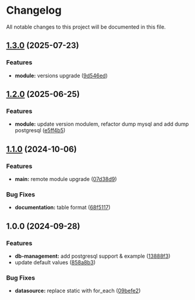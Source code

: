# Changelog

All notable changes to this project will be documented in this file.

## [1.3.0](https://gitlab.com/espinlabs/gocloud/infrastructure-engine/global-modules/project/modules/aws/wrapper_rds_aurora/compare/v1.2.0...v1.3.0) (2025-07-23)

### Features

* **module:** versions upgrade ([9d546ed](https://gitlab.com/espinlabs/gocloud/infrastructure-engine/global-modules/project/modules/aws/wrapper_rds_aurora/commit/9d546ed7d869d235ecea6420aa41a4c21531f2d6))

## [1.2.0](https://gitlab.com/espinlabs/gocloud/infrastructure-engine/global-modules/project/modules/aws/wrapper_rds_aurora/compare/v1.1.0...v1.2.0) (2025-06-25)

### Features

* **module:** update version modulem, refactor dump mysql and add dump postgresql ([e5ff4b5](https://gitlab.com/espinlabs/gocloud/infrastructure-engine/global-modules/project/modules/aws/wrapper_rds_aurora/commit/e5ff4b50b1ebd225c85ecdf450ecc68472c4b477))

## [1.1.0](https://gitlab.com/espinlabs/gocloud/infrastructure-engine/global-modules/project/modules/aws/wrapper_rds_aurora/compare/v1.0.0...v1.1.0) (2024-10-06)

### Features

* **main:** remote module upgrade ([07d38d9](https://gitlab.com/espinlabs/gocloud/infrastructure-engine/global-modules/project/modules/aws/wrapper_rds_aurora/commit/07d38d9c3920a6c40ee85355706a2c012705d1cd))

### Bug Fixes

* **documentation:** table format ([68f5117](https://gitlab.com/espinlabs/gocloud/infrastructure-engine/global-modules/project/modules/aws/wrapper_rds_aurora/commit/68f5117aa2b41a570c464aaa9ec94271b6f09ba0))

## 1.0.0 (2024-09-28)

### Features

* **db-management:** add postgresql support & example ([13888f3](https://gitlab.com/espinlabs/gocloud/infrastructure-engine/global-modules/project/modules/aws/wrapper_rds_aurora/commit/13888f3b802bd3a9110bb758faedaba449f00419))
* update default values ([858a8b3](https://gitlab.com/espinlabs/gocloud/infrastructure-engine/global-modules/project/modules/aws/wrapper_rds_aurora/commit/858a8b3249f5ed0ec32e02d9b3a4000e41b89cb3))

### Bug Fixes

* **datasource:** replace static with for_each ([09befe2](https://gitlab.com/espinlabs/gocloud/infrastructure-engine/global-modules/project/modules/aws/wrapper_rds_aurora/commit/09befe2374eb4ef3685c0a5294d030d5e5fe8cfc))

